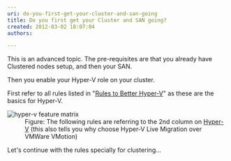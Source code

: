 ```yaml
---
uri: do-you-first-get-your-cluster-and-san-going
title: Do you first get your Cluster and SAN going?
created: 2012-03-02 18:07:04
authors:

---
```





<span class='intro'> <p>This is an advanced topic. The pre-requisites are that you already have Clustered nodes setup, and then your SAN.</p>
<p>Then you enable your Hyper-V role on your cluster.</p>
 </span>

<p>First refer to all rules listed in &quot;<a href="/_layouts/15/FIXUPREDIRECT.ASPX?WebId=3dfc0e07-e23a-4cbb-aac2-e778b71166a2&amp;TermSetId=07da3ddf-0924-4cd2-a6d4-a4809ae20160&amp;TermId=0ab13b4a-0d1e-4371-a527-cf4a611c67df" target="_blank">Rules to Better Hyper-V</a>&quot; as these are the basics for Hyper-V. </p>
<img src="/PublishingImages/Feature-matrix.jpg" alt="hyper-v feature matrix" class="ms-rteCustom-ImageArea" />
<dd class="ms-rteCustom-FigureNormal">Figure&#58; The following rules are referring to the 2nd column on <a href="http&#58;//www.ssw.com.au/ssw/Consulting/HyperV.aspx" target="_blank">Hyper-V</a> (this also tells you why choose Hyper-V Live Migration over VMWare VMotion)</dd>
<p>Let's continue with the rules specially for clustering...</p>



